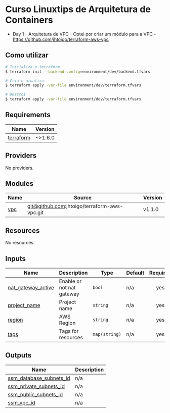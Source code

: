 # Curso Linuxtips de Arquitetura de Containers

* Day 1 - Arquitetura de VPC - Optei por criar um módulo para a VPC -  https://github.com/jhtoigo/terraform-aws-vpc


## Como utilizar

```sh
# Inicializa o terraform
$ terraform init --backend-config=environment/dev/backend.tfvars

# Cria e atualiza
$ terraform apply -var-file environment/dev/terraform.tfvars

# Destroi
$ terraform apply -var-file environment/dev/terraform.tfvars
 ```


<!-- BEGIN_TF_DOCS -->
## Requirements

| Name | Version |
|------|---------|
| <a name="requirement_terraform"></a> [terraform](#requirement\_terraform) | ~>1.6.0 |

## Providers

No providers.

## Modules

| Name | Source | Version |
|------|--------|---------|
| <a name="module_vpc"></a> [vpc](#module\_vpc) | git@github.com:jhtoigo/terraform-aws-vpc.git | v1.1.0 |

## Resources

No resources.

## Inputs

| Name | Description | Type | Default | Required |
|------|-------------|------|---------|:--------:|
| <a name="input_nat_gateway_active"></a> [nat\_gateway\_active](#input\_nat\_gateway\_active) | Enable or not nat gateway | `bool` | n/a | yes |
| <a name="input_project_name"></a> [project\_name](#input\_project\_name) | Project name | `string` | n/a | yes |
| <a name="input_region"></a> [region](#input\_region) | AWS Region | `string` | n/a | yes |
| <a name="input_tags"></a> [tags](#input\_tags) | Tags for resources | `map(string)` | n/a | yes |

## Outputs

| Name | Description |
|------|-------------|
| <a name="output_ssm_database_subnets_id"></a> [ssm\_database\_subnets\_id](#output\_ssm\_database\_subnets\_id) | n/a |
| <a name="output_ssm_private_subnets_id"></a> [ssm\_private\_subnets\_id](#output\_ssm\_private\_subnets\_id) | n/a |
| <a name="output_ssm_public_subnets_id"></a> [ssm\_public\_subnets\_id](#output\_ssm\_public\_subnets\_id) | n/a |
| <a name="output_ssm_vpc_id"></a> [ssm\_vpc\_id](#output\_ssm\_vpc\_id) | n/a |
<!-- END_TF_DOCS -->